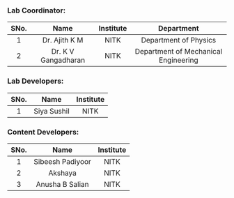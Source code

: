 ### Lab Coordinator:

| SNo. |        Name         | Institute |              Department              |
| :--: | :-----------------: | :-------: | :----------------------------------: |
|  1   |    Dr. Ajith K M    |   NITK    |        Department of Physics         |
|  2   | Dr. K V Gangadharan |   NITK    | Department of Mechanical Engineering |

### Lab Developers:

| SNo. |    Name     | Institute |
| :--: | :---------: | :-------: |
|  1   | Siya Sushil |   NITK    |

### Content Developers:

| SNo. |       Name       | Institute |
| :--: | :--------------: | :-------: |
|  1   | Sibeesh Padiyoor |   NITK    |
|  2   |     Akshaya      |   NITK    |
|  3   | Anusha B Salian  |   NITK    |
